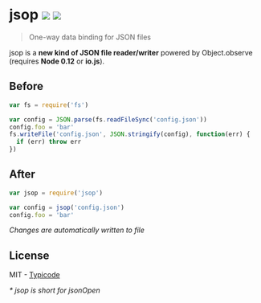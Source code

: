 # jsop [![](https://travis-ci.org/typicode/jsop.svg?branch=master)](https://travis-ci.org/typicode/jsop) [![](https://badge.fury.io/js/jsop.svg)](https://www.npmjs.com/package/jsop)

> One-way data binding for JSON files

jsop is a __new kind of JSON file reader/writer__ powered by Object.observe (requires __Node 0.12__ or __io.js__).

## Before

```javascript
var fs = require('fs')

var config = JSON.parse(fs.readFileSync('config.json'))
config.foo = 'bar'
fs.writeFile('config.json', JSON.stringify(config), function(err) {
  if (err) throw err
})
```

## After

```javascript
var jsop = require('jsop')

var config = jsop('config.json')
config.foo = 'bar'
```

_Changes are automatically written to file_

## License

MIT - [Typicode](https://github.com/typicode)

_* jsop is short for jsonOpen_
